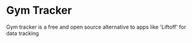 # Gym Tracker
Gym tracker is a free and open source alternative to apps like 'Liftoff' for data tracking
